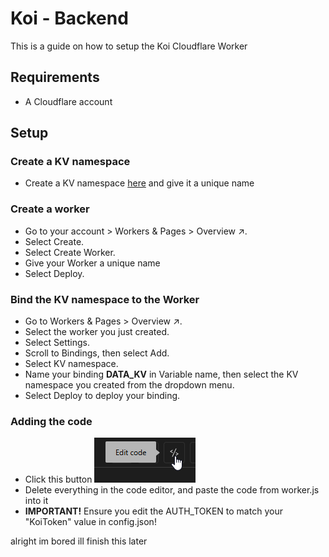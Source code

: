 # Koi - Backend

This is a guide on how to setup the Koi Cloudflare Worker

## Requirements
- A Cloudflare account

## Setup
### Create a KV namespace
- Create a KV namespace [here](https://dash.cloudflare.com/?to=/:account/workers/kv/namespaces) and give it a unique name
### Create a worker
- Go to your account > Workers & Pages > Overview ↗.
- Select Create.
- Select Create Worker.
- Give your Worker a unique name 
- Select Deploy.
### Bind the KV namespace to the Worker
- Go to Workers & Pages > Overview ↗.
- Select the worker you just created.
- Select Settings.
- Scroll to Bindings, then select Add.
- Select KV namespace.
- Name your binding **DATA_KV** in Variable name, then select the KV namespace  you created from the dropdown menu.
- Select Deploy to deploy your binding.
### Adding the code
- Click this button
![i dont know what to call this](image.png)
- Delete everything in the code editor, and paste the code from worker.js into it
- **IMPORTANT!** Ensure you edit the AUTH_TOKEN to match your "KoiToken" value in config.json!

alright im bored ill finish this later